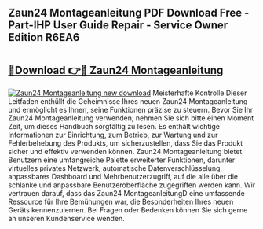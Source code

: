 ## Zaun24 Montageanleitung PDF Download Free - Part-IHP User Guide Repair - Service Owner Edition R6EA6

# <h2><a href="http://df7oy8m.blite.top/?on=Zaun24+Montageanleitung">🔗Download 👉🔴 Zaun24 Montageanleitung</a></h2>

[![Zaun24 Montageanleitung new download](https://i.imgur.com/lujVjoI.png)](http://df7oy8m.blite.top/?on=Zaun24+Montageanleitung)
Meisterhafte Kontrolle Dieser Leitfaden enthüllt die Geheimnisse Ihres neuen Zaun24 Montageanleitung und ermöglicht es Ihnen, seine Funktionen präzise zu steuern. Bevor Sie Ihr Zaun24 Montageanleitung verwenden, nehmen Sie sich bitte einen Moment Zeit, um dieses Handbuch sorgfältig zu lesen. Es enthält wichtige Informationen zur Einrichtung, zum Betrieb, zur Wartung und zur Fehlerbehebung des Produkts, um sicherzustellen, dass Sie das Produkt sicher und effektiv verwenden können. Zaun24 Montageanleitung bietet Benutzern eine umfangreiche Palette erweiterter Funktionen, darunter virtuelles privates Netzwerk, automatische Datenverschlüsselung, anpassbares Dashboard und Mehrbenutzerzugriff, auf die alle über die schlanke und anpassbare Benutzeroberfläche zugegriffen werden kann. Wir vertrauen darauf, dass das Zaun24 MontageanleitungD eine umfassende Ressource für Ihre Bemühungen war, die Besonderheiten Ihres neuen Geräts kennenzulernen. Bei Fragen oder Bedenken können Sie sich gerne an unseren Kundenservice wenden.

